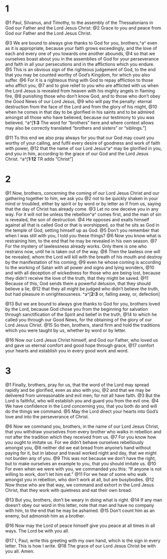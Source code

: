 # 1 
@1 Paul, Silvanus, and Timothy, to the assembly of the Thessalonians in God our Father and the Lord Jesus Christ: @2 Grace to you and peace from God our Father and the Lord Jesus Christ. 

@3 We are bound to always give thanks to God for you, brothers,^a^ even as it is appropriate, because your faith grows exceedingly, and the love of each and every one of you towards one another abounds, @4 so that we ourselves boast about you in the assemblies of God for your perseverance and faith in all your persecutions and in the afflictions which you endure. @5 This is an obvious sign of the righteous judgement of God, to the end that you may be counted worthy of God’s Kingdom, for which you also suffer. @6 For it is a righteous thing with God to repay affliction to those who afflict you, @7 and to give relief to you who are afflicted with us when the Lord Jesus is revealed from heaven with his mighty angels in flaming fire, @8 punishing those who don’t know God, and to those who don’t obey the Good News of our Lord Jesus, @9 who will pay the penalty: eternal destruction from the face of the Lord and from the glory of his might, @10 when he comes in that day to be glorified in his saints and to be admired amongst all those who have believed, because our testimony to you was believed. 
^a^[**1:3** The word for “brothers” here and where context allows may also be correctly translated “brothers and sisters” or “siblings.”]

@11 To this end we also pray always for you that our God may count you worthy of your calling, and fulfil every desire of goodness and work of faith with power, @12 that the name of our Lord Jesus^a^ may be glorified in you, and you in him, according to the grace of our God and the Lord Jesus Christ.
^a^[**1:12** TR adds “Christ”] 

# 2 
@1 Now, brothers, concerning the coming of our Lord Jesus Christ and our gathering together to him, we ask you @2 not to be quickly shaken in your mind or troubled, either by spirit or by word or by letter as if from us, saying that the day of Christ has already come. @3 Let no one deceive you in any way. For it will not be unless the rebellion^a^ comes first, and the man of sin is revealed, the son of destruction. @4 He opposes and exalts himself against all that is called God or that is worshipped, so that he sits as God in the temple of God, setting himself up as God. @5 Don’t you remember that when I was still with you, I told you these things? @6 Now you know what is restraining him, to the end that he may be revealed in his own season. @7 For the mystery of lawlessness already works. Only there is one who restrains now, until he is taken out of the way. @8 Then the lawless one will be revealed, whom the Lord will kill with the breath of his mouth and destroy by the manifestation of his coming; @9 even he whose coming is according to the working of Satan with all power and signs and lying wonders, @10 and with all deception of wickedness for those who are being lost, because they didn’t receive the love of the truth, that they might be saved. @11 Because of this, God sends them a powerful delusion, that they should believe a lie, @12 that they all might be judged who didn’t believe the truth, but had pleasure in unrighteousness. 
^a^[**2:3** or, falling away, or, defection]

@13 But we are bound to always give thanks to God for you, brothers loved by the Lord, because God chose you from the beginning for salvation through sanctification of the Spirit and belief in the truth, @14 to which he called you through our Good News, for the obtaining of the glory of our Lord Jesus Christ. @15 So then, brothers, stand firm and hold the traditions which you were taught by us, whether by word or by letter. 

@16 Now our Lord Jesus Christ himself, and God our Father, who loved us and gave us eternal comfort and good hope through grace, @17 comfort your hearts and establish you in every good work and word. 

# 3 
@1 Finally, brothers, pray for us, that the word of the Lord may spread rapidly and be glorified, even as also with you, @2 and that we may be delivered from unreasonable and evil men; for not all have faith. @3 But the Lord is faithful, who will establish you and guard you from the evil one. @4 We have confidence in the Lord concerning you, that you both do and will do the things we command. @5 May the Lord direct your hearts into God’s love and into the perseverance of Christ. 

@6 Now we command you, brothers, in the name of our Lord Jesus Christ, that you withdraw yourselves from every brother who walks in rebellion and not after the tradition which they received from us. @7 For you know how you ought to imitate us. For we didn’t behave ourselves rebelliously amongst you, @8 neither did we eat bread from anyone’s hand without paying for it, but in labour and travail worked night and day, that we might not burden any of you. @9 This was not because we don’t have the right, but to make ourselves an example to you, that you should imitate us. @10 For even when we were with you, we commanded you this: “If anyone is not willing to work, don’t let him eat.” @11 For we hear of some who walk amongst you in rebellion, who don’t work at all, but are busybodies. @12 Now those who are that way, we command and exhort in the Lord Jesus Christ, that they work with quietness and eat their own bread. 

@13 But you, brothers, don’t be weary in doing what is right. @14 If any man doesn’t obey our word in this letter, note that man and have no company with him, to the end that he may be ashamed. @15 Don’t count him as an enemy, but admonish him as a brother. 

@16 Now may the Lord of peace himself give you peace at all times in all ways. The Lord be with you all. 

@17 I, Paul, write this greeting with my own hand, which is the sign in every letter. This is how I write. @18 The grace of our Lord Jesus Christ be with you all. Amen. 